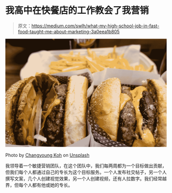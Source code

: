 # 我高中在快餐店的工作教会了我营销

> 原文：<https://medium.com/swlh/what-my-high-school-job-in-fast-food-taught-me-about-marketing-3a0eea1b805>

![](img/e6e176892a283bdd928ba56c97ab52a4.png)

Photo by [Changyoung Koh](https://unsplash.com/@kcy1019?utm_source=medium&utm_medium=referral) on [Unsplash](https://unsplash.com?utm_source=medium&utm_medium=referral)

我领导着一个敏捷营销团队，在这个团队中，我们每两周都为一个目标做出贡献，但我们每个人都通过自己的专长为这个目标服务。一个人发布社交帖子，另一个人撰写文案，几个人创建视觉效果，另一个人创建视频，还有人拉数字。我们经常越界，但每个人都有他或她的专长。